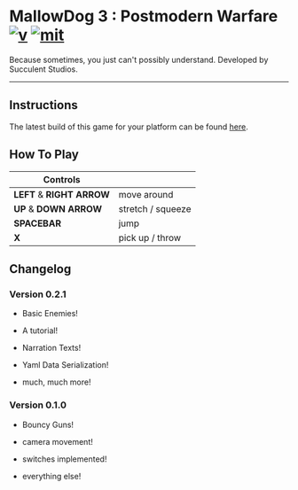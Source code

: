 
MallowDog 3 : Postmodern Warfare [![v]][tag] [![mit]][license]
==============================================================

Because sometimes, you just can't possibly understand.
Developed by Succulent Studios.

---
[mit]: <http://img.shields.io/:license-MIT-blue.svg?style=plastic>
[license]: <http://bescott.mit-license.org>
[v]: <https://img.shields.io/badge/version-0.2.1-blue.svg?style=plastic>
[tag]: <https://github.com/evan-erdos/postmodern-warfare/releases/tag/0.2.1>



## Instructions ##

The latest build of this game for your platform can be found [here][tag].


## How To Play ##

| Controls                   |                   |
|----------------------------|-------------------|
| **LEFT** & **RIGHT ARROW** | move around       |
| **UP** & **DOWN ARROW**    | stretch / squeeze |
| **SPACEBAR**               | jump              |
| **X**                      | pick up / throw   |


## Changelog ##

### Version 0.2.1 ###

- Basic Enemies!

- A tutorial!

- Narration Texts!

- Yaml Data Serialization!

- much, much more!


### Version 0.1.0 ###

- Bouncy Guns!

- camera movement!

- switches implemented!

- everything else!

